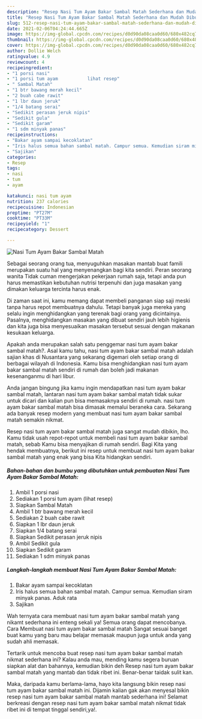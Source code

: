 ```yaml
---
description: "Resep Nasi Tum Ayam Bakar Sambal Matah Sederhana dan Mudah Dibuat"
title: "Resep Nasi Tum Ayam Bakar Sambal Matah Sederhana dan Mudah Dibuat"
slug: 512-resep-nasi-tum-ayam-bakar-sambal-matah-sederhana-dan-mudah-dibuat
date: 2021-02-06T04:24:44.665Z
image: https://img-global.cpcdn.com/recipes/d0d90da08caa0d60/680x482cq70/nasi-tum-ayam-bakar-sambal-matah-foto-resep-utama.jpg
thumbnail: https://img-global.cpcdn.com/recipes/d0d90da08caa0d60/680x482cq70/nasi-tum-ayam-bakar-sambal-matah-foto-resep-utama.jpg
cover: https://img-global.cpcdn.com/recipes/d0d90da08caa0d60/680x482cq70/nasi-tum-ayam-bakar-sambal-matah-foto-resep-utama.jpg
author: Dollie Welch
ratingvalue: 4.9
reviewcount: 4
recipeingredient:
- "1 porsi nasi"
- "1 porsi tum ayam           lihat resep"
- " Sambal Matah"
- "1 btr bawang merah kecil"
- "2 buah cabe rawit"
- "1 lbr daun jeruk"
- "1/4 batang serai"
- "Sedikit perasan jeruk nipis"
- "Sedikit gula"
- "Sedikit garam"
- "1 sdm minyak panas"
recipeinstructions:
- "Bakar ayam sampai kecoklatan"
- "Iris halus semua bahan sambal matah. Campur semua. Kemudian siram minyak panas. Aduk rata"
- "Sajikan"
categories:
- Resep
tags:
- nasi
- tum
- ayam

katakunci: nasi tum ayam 
nutrition: 237 calories
recipecuisine: Indonesian
preptime: "PT27M"
cooktime: "PT33M"
recipeyield: "1"
recipecategory: Dessert

---
```



![Nasi Tum Ayam Bakar Sambal Matah](https://img-global.cpcdn.com/recipes/d0d90da08caa0d60/680x482cq70/nasi-tum-ayam-bakar-sambal-matah-foto-resep-utama.jpg)

Sebagai seorang orang tua, menyuguhkan masakan mantab buat famili merupakan suatu hal yang menyenangkan bagi kita sendiri. Peran seorang  wanita Tidak cuman mengerjakan pekerjaan rumah saja, tetapi anda pun harus memastikan kebutuhan nutrisi terpenuhi dan juga masakan yang dimakan keluarga tercinta harus enak.

Di zaman  saat ini, kamu memang dapat membeli panganan siap saji meski tanpa harus repot membuatnya dahulu. Tetapi banyak juga mereka yang selalu ingin menghidangkan yang terenak bagi orang yang dicintainya. Pasalnya, menghidangkan masakan yang dibuat sendiri jauh lebih higienis dan kita juga bisa menyesuaikan masakan tersebut sesuai dengan makanan kesukaan keluarga. 



Apakah anda merupakan salah satu penggemar nasi tum ayam bakar sambal matah?. Asal kamu tahu, nasi tum ayam bakar sambal matah adalah sajian khas di Nusantara yang sekarang digemari oleh setiap orang di berbagai wilayah di Indonesia. Kamu bisa menghidangkan nasi tum ayam bakar sambal matah sendiri di rumah dan boleh jadi makanan kesenanganmu di hari libur.

Anda jangan bingung jika kamu ingin mendapatkan nasi tum ayam bakar sambal matah, lantaran nasi tum ayam bakar sambal matah tidak sukar untuk dicari dan kalian pun bisa memasaknya sendiri di rumah. nasi tum ayam bakar sambal matah bisa dimasak memalui beraneka cara. Sekarang ada banyak resep modern yang membuat nasi tum ayam bakar sambal matah semakin nikmat.

Resep nasi tum ayam bakar sambal matah juga sangat mudah dibikin, lho. Kamu tidak usah repot-repot untuk membeli nasi tum ayam bakar sambal matah, sebab Kamu bisa menyajikan di rumah sendiri. Bagi Kita yang hendak membuatnya, berikut ini resep untuk membuat nasi tum ayam bakar sambal matah yang enak yang bisa Kita hidangkan sendiri.

<!--inarticleads1-->

##### Bahan-bahan dan bumbu yang dibutuhkan untuk pembuatan Nasi Tum Ayam Bakar Sambal Matah:

1. Ambil 1 porsi nasi
1. Sediakan 1 porsi tum ayam           (lihat resep)
1. Siapkan  Sambal Matah
1. Ambil 1 btr bawang merah kecil
1. Sediakan 2 buah cabe rawit
1. Siapkan 1 lbr daun jeruk
1. Siapkan 1/4 batang serai
1. Siapkan Sedikit perasan jeruk nipis
1. Ambil Sedikit gula
1. Siapkan Sedikit garam
1. Sediakan 1 sdm minyak panas




<!--inarticleads2-->

##### Langkah-langkah membuat Nasi Tum Ayam Bakar Sambal Matah:

1. Bakar ayam sampai kecoklatan
1. Iris halus semua bahan sambal matah. Campur semua. Kemudian siram minyak panas. Aduk rata
1. Sajikan




Wah ternyata cara membuat nasi tum ayam bakar sambal matah yang nikamt sederhana ini enteng sekali ya! Semua orang dapat mencobanya. Cara Membuat nasi tum ayam bakar sambal matah Sangat sesuai banget buat kamu yang baru mau belajar memasak maupun juga untuk anda yang sudah ahli memasak.

Tertarik untuk mencoba buat resep nasi tum ayam bakar sambal matah nikmat sederhana ini? Kalau anda mau, mending kamu segera buruan siapkan alat dan bahannya, kemudian bikin deh Resep nasi tum ayam bakar sambal matah yang mantab dan tidak ribet ini. Benar-benar taidak sulit kan. 

Maka, daripada kamu berlama-lama, hayo kita langsung bikin resep nasi tum ayam bakar sambal matah ini. Dijamin kalian gak akan menyesal bikin resep nasi tum ayam bakar sambal matah mantab sederhana ini! Selamat berkreasi dengan resep nasi tum ayam bakar sambal matah nikmat tidak ribet ini di tempat tinggal sendiri,ya!.

